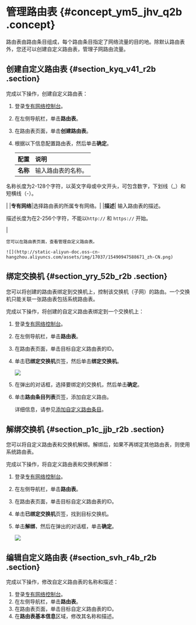 # 管理路由表 {#concept_ym5_jhv_q2b .concept}

路由表由路由条目组成，每个路由条目指定了网络流量的目的地。除默认路由表外，您还可以创建自定义路由表，管理子网路由流量。

## 创建自定义路由表 {#section_kyq_v41_r2b .section}

完成以下操作，创建自定义路由表：

1.  登录[专有网络控制台](https://vpcnext.console.aliyun.com)。
2.  在左侧导航栏，单击**路由表**。
3.  在路由表页面，单击**创建路由表**。
4.  根据以下信息配置路由表，然后单击**确定**。

    |配置|说明|
    |:-|:-|
    |**名称**| 输入路由表的名称。

 名称长度为2-128个字符，以英文字母或中文开头，可包含数字，下划线（\_）和短横线（-）。

 |
    |**专有网络**|选择路由表的所属专有网络。|
    |**描述**| 输入路由表的描述。

 描述长度为在2-256个字符，不能以`http://` 和 `https://` 开始。

 |

    您可以在路由表页面，查看管理自定义路由表。

    ![](http://static-aliyun-doc.oss-cn-hangzhou.aliyuncs.com/assets/img/17037/15490947588671_zh-CN.png)


## 绑定交换机 {#section_yry_52b_r2b .section}

您可以将创建的路由表绑定到交换机上，控制该交换机（子网）的路由。一个交换机只能关联一张路由表包括系统路由表。

完成以下操作，将创建的自定义路由表绑定到一个交换机上：

1.  登录[专有网络控制台](https://vpcnext.console.aliyun.com)。
2.  在左侧导航栏，单击**路由表**。
3.  在路由表页面，单击目标自定义路由表的ID。
4.  单击**已绑定交换机**页签，然后单击**绑定交换机**。

    ![](http://static-aliyun-doc.oss-cn-hangzhou.aliyuncs.com/assets/img/17037/15490947588675_zh-CN.png)

5.  在弹出的对话框，选择要绑定的交换机，然后单击**确定**。
6.  单击**路由条目列表**页签，添加自定义路由。

    详细信息，请参见[添加自定义路由条目](intl.zh-CN/用户指南/路由/添加自定义路由条目.md#)。


## 解绑交换机 {#section_p1c_jjb_r2b .section}

您可以将自定义路由表和交换机解绑。解绑后，如果不再绑定其他路由表，则使用系统路由表。

完成以下操作，将自定义路由表和交换机解绑：

1.  登录[专有网络控制台](https://vpcnext.console.aliyun.com)。
2.  在左侧导航栏，单击**路由表**。
3.  在路由表页面，单击目标自定义路由表的ID。
4.  单击**已绑定交换机**页签，找到目标交换机。
5.  单击**解绑**，然后在弹出的对话框，单击**确定**。

    ![](http://static-aliyun-doc.oss-cn-hangzhou.aliyuncs.com/assets/img/17037/15490947589790_zh-CN.png)


## 编辑自定义路由表 {#section_svh_r4b_r2b .section}

完成以下操作，修改自定义路由表的名称和描述：

1.  登录[专有网络控制台](https://vpcnext.console.aliyun.com)。
2.  在左侧导航栏，单击**路由表**。
3.  在路由表页面，单击目标自定义路由表的ID。
4.  在**路由表基本信息**区域，修改其名称和描述。

